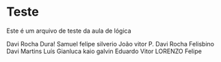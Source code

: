 # Teste
Este é um arquivo de teste da aula de lógica

Davi Rocha Dura!
Samuel
felipe silverio
João vitor P.
Davi Rocha Felisbino
Davi Martins
Luís
Gianluca
kaio galvin
Eduardo
Vitor
LORENZO
Felipe

